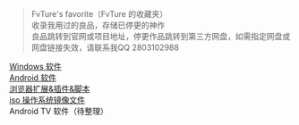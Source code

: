 >FvTure's favorite（FvTure 的收藏夹）  
>收录我用过的良品，存储已停更的神作  
>良品跳转到官网或项目地址，停更作品跳转到第三方网盘，如需指定网盘或网盘链接失效，请联系我QQ 2803102988

[Windows 软件](https://github.com/FvTure/favorite-of-FvTure/blob/main/Windows%20%E8%BD%AF%E4%BB%B6.md)  
[Android 软件](https://github.com/FvTure/favorite-of-FvTure/blob/main/Android%20%E8%BD%AF%E4%BB%B6.md)  
[浏览器扩展&插件&脚本](https://github.com/FvTure/favorite-of-FvTure/blob/main/%E6%B5%8F%E8%A7%88%E5%99%A8%E6%89%A9%E5%B1%95%26%E6%8F%92%E4%BB%B6%26%E8%84%9A%E6%9C%AC.md)  
[iso 操作系统镜像文件](https://github.com/FvTure/favorite-of-FvTure/blob/main/iso%20%E6%93%8D%E4%BD%9C%E7%B3%BB%E7%BB%9F%E9%95%9C%E5%83%8F%E6%96%87%E4%BB%B6.md)  
Android TV 软件（待整理）  
